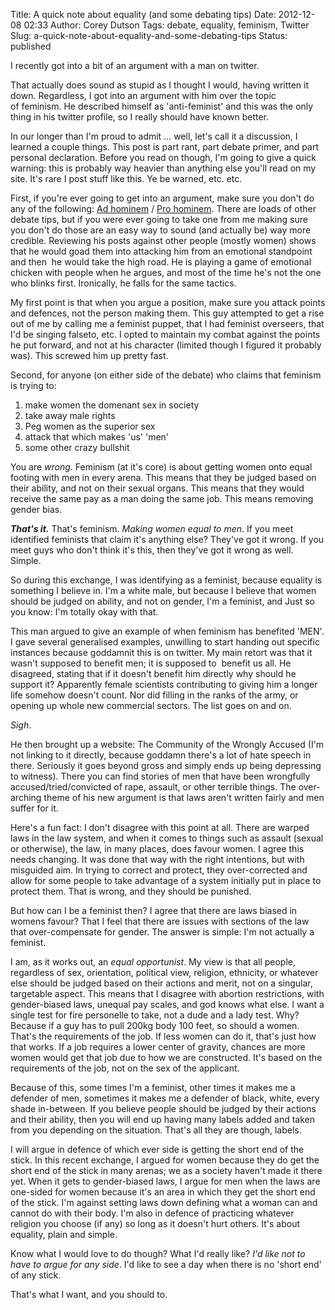 Title: A quick note about equality (and some debating tips)
Date: 2012-12-08 02:33
Author: Corey Dutson
Tags: debate, equality, feminism, Twitter
Slug: a-quick-note-about-equality-and-some-debating-tips
Status: published

I recently got into a bit of an argument with a man on twitter.

That actually does sound as stupid as I thought I would, having written
it down. Regardless, I got into an argument with him over the topic
of feminism. He described himself as 'anti-feminist' and this was the
only thing in his twitter profile, so I really should have known better.

In our longer than I'm proud to admit ... well, let's call it a
discussion, I learned a couple things. This post is part rant, part
debate primer, and part personal declaration. Before you read on though,
I'm going to give a quick warning: this is probably way heavier than
anything else you'll read on my site. It's rare I post stuff like this.
Ye be warned, etc. etc.


<!-- PELICAN_END_SUMMARY -->


First, if you're ever going to get into an argument, make sure you don't
do any of the following: [Ad
hominem](http://en.wikipedia.org/wiki/Ad_hominem "Wikipedia - Ad Hominem")
/ [Pro
hominem](http://en.wikipedia.org/wiki/Pro_hominem "Wikipedia - Pro Hominem").
There are loads of other debate tips, but if you were ever going to take
one from me making sure you don't do those are an easy way to sound (and
actually be) way more credible. Reviewing his posts against other people
(mostly women) shows that he would goad them into attacking him from an
emotional standpoint and then  he would take the high road. He is
playing a game of emotional chicken with people when he argues, and most
of the time he's not the one who blinks first. Ironically, he falls for
the same tactics.

My first point is that when you argue a position, make sure you attack
points and defences, not the person making them. This guy attempted to
get a rise out of me by calling me a feminist puppet, that I had
feminist overseers, that I'd be singing falseto, etc. I opted to
maintain my combat against the points he put forward, and not at his
character (limited though I figured it probably was). This screwed him
up pretty fast.

Second, for anyone (on either side of the debate) who claims that
feminism is trying to:

1.  make women the domenant sex in society
2.  take away male rights
3.  Peg women as the superior sex
4.  attack that which makes 'us' 'men'
5.  some other crazy bullshit

You are *wrong*. Feminism (at it's core) is about getting women onto
equal footing with men in every arena. This means that they be judged
based on their ability, and not on their sexual organs. This means that
they would receive the same pay as a man doing the same job. This means
removing gender bias.

***That's it.*** That's feminism. *Making women equal to men*. If you
meet identified feminists that claim it's anything else? They've got it
wrong. If you meet guys who don't think it's this, then they've got it
wrong as well. Simple.

So during this exchange, I was identifying as a feminist, because
equality is something I believe in. I'm a white male, but because I
believe that women should be judged on ability, and not on gender, I'm a
feminist, and Just so you know: I'm totally okay with that.

This man argued to give an example of when feminism has benefited 'MEN'.
I gave several generalised examples, unwilling to start handing out
specific instances because goddamnit this is on twitter. My main retort
was that it wasn't supposed to benefit men; it is supposed to  benefit
us all. He disagreed, stating that if it doesn't benefit him directly
why should he support it? Apparently female scientists contributing to
giving him a longer life somehow doesn't count. Nor did filling in the
ranks of the army, or opening up whole new commercial sectors. The list
goes on and on.

*Sigh*.

He then brought up a website: The Community of the Wrongly Accused (I'm
not linking to it directly, because goddamn there's a lot of hate speech
in there. Seriously it goes beyond gross and simply ends up being
depressing to witness). There you can find stories of men that have been
wrongfully accused/tried/convicted of rape, assault, or other terrible
things. The over-arching theme of his new argument is that laws aren't
written fairly and men suffer for it.

Here's a fun fact: I don't disagree with this point at all. There are
warped laws in the law system, and when it comes to things such as
assault (sexual or otherwise), the law, in many places, does favour
women. I agree this needs changing. It was done that way with the right
intentions, but with misguided aim. In trying to correct and protect,
they over-corrected and allow for some people to take advantage of a
system initially put in place to protect them. That is wrong, and they
should be punished.

But how can I be a feminist then? I agree that there are laws biased in
womens favour? That I feel that there are issues with sections of the
law that over-compensate for gender. The answer is simple: I'm not
actually a feminist.

I am, as it works out, an *equal opportunist*. My view is that all
people, regardless of sex, orientation, political view, religion,
ethnicity, or whatever else should be judged based on their actions and
merit, not on a singular, targetable aspect. This means that I disagree
with abortion restrictions, with gender-biased laws, unequal pay scales,
and god knows what else. I want a single test for fire personelle to
take, not a dude and a lady test. Why? Because if a guy has to pull
200kg body 100 feet, so should a women. That's the requirements of the
job. If less women can do it, that's just how that works. If a job
requires a lower center of gravity, chances are more women would get
that job due to how we are constructed. It's based on the requirements
of the job, not on the sex of the applicant.

Because of this, some times I'm a feminist, other times it makes me a
defender of men, sometimes it makes me a defender of black, white, every
shade in-between. If you believe people should be judged by their
actions and their ability, then you will end up having many labels added
and taken from you depending on the situation. That's all they are
though, labels.

I will argue in defence of which ever side is getting the short end of
the stick. In this recent exchange, I argued for women because they do
get the short end of the stick in many arenas; we as a society haven't
made it there yet. When it gets to gender-biased laws, I argue for men
when the laws are one-sided for women because it's an area in which they
get the short end of the stick. I'm against setting laws down defining
what a woman can and cannot do with their body. I'm also in defence of
practicing whatever religion you choose (if any) so long as it doesn't
hurt others. It's about equality, plain and simple.

Know what I would love to do though? What I'd really like? *I'd like not
to have to argue for any side*. I'd like to see a day when there is no
'short end' of any stick.

That's what I want, and you should to.
